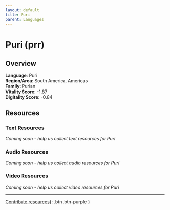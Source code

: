 ```yaml
---
layout: default
title: Puri
parent: Languages
---
```


# Puri (prr)

## Overview

**Language**: Puri  
**Region/Area**: South America, Americas  
**Family**: Purian  
**Vitality Score**: -1.87  
**Digitality Score**: -0.84  

## Resources

### Text Resources
*Coming soon - help us collect text resources for Puri*

### Audio Resources
*Coming soon - help us collect audio resources for Puri*

### Video Resources
*Coming soon - help us collect video resources for Puri*

---

[Contribute resources](https://fairtrain.github.io/){: .btn .btn-purple }
